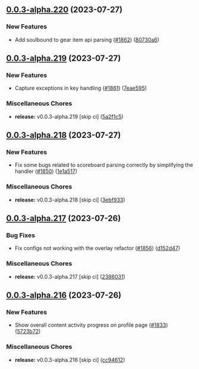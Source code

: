 ## [0.0.3-alpha.220](https://github.com/Wynntils/Artemis/compare/v0.0.3-alpha.219...v0.0.3-alpha.220) (2023-07-27)


### New Features

* Add soulbound to gear item api parsing ([#1862](https://github.com/Wynntils/Artemis/issues/1862)) ([80730a6](https://github.com/Wynntils/Artemis/commit/80730a631f273f9dca4e0256e34fd39ce1f41d53))

## [0.0.3-alpha.219](https://github.com/Wynntils/Artemis/compare/v0.0.3-alpha.218...v0.0.3-alpha.219) (2023-07-27)


### New Features

* Capture exceptions in key handling ([#1861](https://github.com/Wynntils/Artemis/issues/1861)) ([7eae595](https://github.com/Wynntils/Artemis/commit/7eae595e93036475d1853d7c7810c6e78dcc7344))


### Miscellaneous Chores

* **release:** v0.0.3-alpha.219 [skip ci] ([5a2f1c5](https://github.com/Wynntils/Artemis/commit/5a2f1c5e1a5f15c64e3de7d9ca96e0d2e367e6d1))

## [0.0.3-alpha.218](https://github.com/Wynntils/Artemis/compare/v0.0.3-alpha.217...v0.0.3-alpha.218) (2023-07-27)


### New Features

* Fix some bugs related to scoreboard parsing correctly by simplifying the handler ([#1850](https://github.com/Wynntils/Artemis/issues/1850)) ([1e1a517](https://github.com/Wynntils/Artemis/commit/1e1a5178c9fffae3802a3d7f3ba9022b135c200f))


### Miscellaneous Chores

* **release:** v0.0.3-alpha.218 [skip ci] ([3ebf933](https://github.com/Wynntils/Artemis/commit/3ebf933e82161f544ea29c0cb166174613dc6eb2))

## [0.0.3-alpha.217](https://github.com/Wynntils/Artemis/compare/v0.0.3-alpha.216...v0.0.3-alpha.217) (2023-07-26)


### Bug Fixes

* Fix configs not working with the overlay refactor ([#1856](https://github.com/Wynntils/Artemis/issues/1856)) ([d152d47](https://github.com/Wynntils/Artemis/commit/d152d470d294b9cbd30add8778d2ffb946bcde03))


### Miscellaneous Chores

* **release:** v0.0.3-alpha.217 [skip ci] ([2386031](https://github.com/Wynntils/Artemis/commit/2386031ca849cc6e27f84a7a5b4fb285d87171f9))

## [0.0.3-alpha.216](https://github.com/Wynntils/Artemis/compare/v0.0.3-alpha.215...v0.0.3-alpha.216) (2023-07-26)


### New Features

* Show overall content activity progress on profile page ([#1833](https://github.com/Wynntils/Artemis/issues/1833)) ([5723b72](https://github.com/Wynntils/Artemis/commit/5723b72c29c392d340831e74b3289bbb389c4457))


### Miscellaneous Chores

* **release:** v0.0.3-alpha.216 [skip ci] ([cc94612](https://github.com/Wynntils/Artemis/commit/cc94612e5c29d5503b1ec28153daa570c104dc01))

